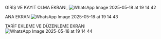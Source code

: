 GİRİŞ VE KAYIT OLMA EKRANI,
![WhatsApp Image 2025-05-18 at 19 14 42](https://github.com/user-attachments/assets/ac4d5dbd-e3d8-4222-9f88-5b12469b8716)

ANA EKRAN
![WhatsApp Image 2025-05-18 at 19 14 43](https://github.com/user-attachments/assets/6f350b79-96dc-47ae-b0a1-e767e18ecf4a)

TARİF EKLEME VE DÜZENLEME EKRANI
![WhatsApp Image 2025-05-18 at 19 14 44](https://github.com/user-attachments/assets/1020f969-1f88-4982-92cb-58bac06e88e6)
